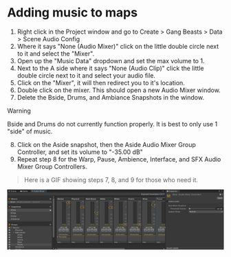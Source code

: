 # Adding music to maps

1. Right click in the Project window and go to Create > Gang Beasts > Data > Scene Audio Config
2. Where it says "None (Audio Mixer)" click on the little double circle next to it and select the "Mixer".
3. Open up the "Music Data" dropdown and set the max volume to 1.
4. Next to the A side where it says "None (Audio Clip)" click the little double circle next to it and select your audio file.
5.  Click on the "Mixer", it will then redirect you to it's location. 
6.  Double click on the mixer. This should open a new Audio Mixer window.
7. Delete the Bside, Drums, and Ambiance Snapshots in the window.

> [!WARNING] 
> Bside and Drums do not currently function properly. It is best to only use 1 "side" of music.

8.  Click on the Aside snapshot, then the Aside Audio Mixer Group Controller, and set its volume to "-35.00 dB"
9. Repeat step 8 for the Warp, Pause, Ambience, Interface, and SFX Audio Mixer Group Controllers.

> Here is a GIF showing steps 7, 8, and 9 for those who need it.

![adjust-mixer-settings](../../images/adjust-mixer-settings.gif)